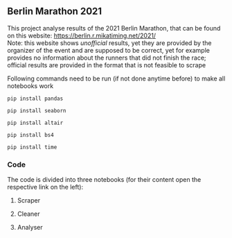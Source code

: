 ## Berlin Marathon 2021 

This project analyse results of the 2021 Berlin Marathon, that can be found on this website: https://berlin.r.mikatiming.net/2021/  <br />
Note: this website shows *unofficial* results, yet they are provided by the organizer of the event and are supposed to be correct, yet for example provides no information about the runners that did not finish the race; official results are provided in the format that is not feasible to scrape

Following commands need to be run (if not done anytime before) to make all notebooks work

`pip install pandas`

`pip install seaborn`

`pip install altair`

`pip install bs4`

`pip install time`



### Code
The code is divided into three notebooks (for their content open the respective link on the left):

1. Scraper

2. Cleaner

3. Analyser